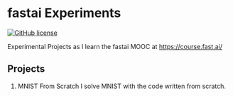 # fastai Experiments
[![GitHub license](https://img.shields.io/github/license/jimmiemunyi/fastai-experiments)](https://github.com/jimmiemunyi/fastai-experiments/blob/main/LICENSE)


Experimental Projects as I learn the fastai MOOC at https://course.fast.ai/


## Projects

1. MNIST From Scratch
I solve MNIST with the code written from scratch.
